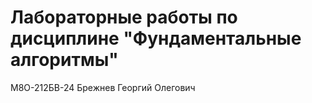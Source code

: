 # Лабораторные работы по дисциплине "Фундаментальные алгоритмы"
М8О-212БВ-24
Брежнев Георгий Олегович
